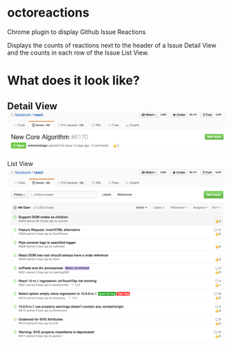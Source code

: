 <!--![Travis](https://travis-ci.org/easyCZ/octoreactions.svg)-->

# octoreactions
Chrome plugin to display Github Issue Reactions

Displays the counts of reactions next to the header of a Issue Detail View and the counts in each row of the Issue List View.

# What does it look like?

Detail View
![Issue Detail View](./screenshots/detail.png)
---

List View
![Issue Detail View](./screenshots/list.png)
